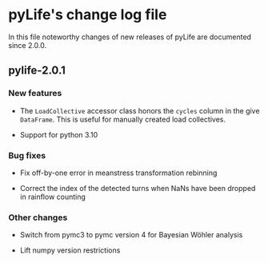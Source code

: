 # pyLife's change log file

In this file noteworthy changes of new releases of pyLife are documented since
2.0.0.


## pylife-2.0.1

### New features

* The `LoadCollective` accessor class honors the `cycles` column in the give
  `DataFrame`.  This is useful for manually created load collectives.

* Support for python 3.10

### Bug fixes

* Fix off-by-one error in meanstress transformation rebinning

* Correct the index of the detected turns when NaNs have been dropped in
  rainflow counting


### Other changes

* Switch from pymc3 to pymc version 4 for Bayesian Wöhler analysis

* Lift numpy version restrictions
